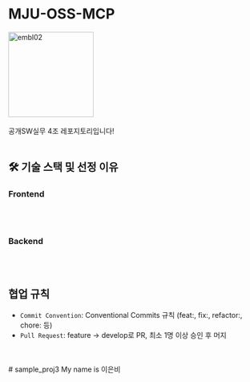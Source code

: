 # MJU-OSS-MCP
<img width="170" height="170" alt="embl02" src="https://github.com/user-attachments/assets/44f2ec4a-fd14-4e61-b850-1e985aa679ae" />
<br>
<br>
공개SW실무
4조 레포지토리입니다!
<br>
<br>

## 🛠 기술 스택 및 선정 이유
### Frontend
<br>
<br>

### Backend
<br>
<br>

## 협업 규칙
- `Commit Convention`: Conventional Commits 규칙 (feat:, fix:, refactor:, chore: 등)
- `Pull Request`: feature → develop로 PR, 최소 1명 이상 승인 후 머지

<br>
<br>
# sample_proj3
My name is 이은비

